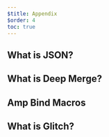```yaml
---
$title: Appendix
$order: 4
toc: true
---
```


## What is JSON?

## What is Deep Merge?

## Amp Bind Macros

## What is Glitch?
